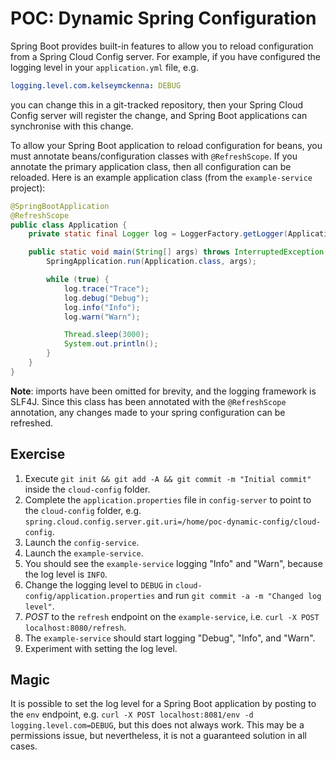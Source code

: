 POC: Dynamic Spring Configuration
=================================

Spring Boot provides built-in features to allow you to reload configuration from a Spring Cloud Config server. For example, if you have configured the logging level in your `application.yml` file, e.g.
```yml
logging.level.com.kelseymckenna: DEBUG
```
you can change this in a git-tracked repository, then your Spring Cloud Config server will register the change, and Spring Boot applications can synchronise with this change.

To allow your Spring Boot application to reload configuration for beans, you must annotate beans/configuration classes with `@RefreshScope`. If you annotate the primary application class, then all configuration can be reloaded. Here is an example application class (from the `example-service` project):

```java
@SpringBootApplication
@RefreshScope
public class Application {
    private static final Logger log = LoggerFactory.getLogger(Application.class);

    public static void main(String[] args) throws InterruptedException {
        SpringApplication.run(Application.class, args);

        while (true) {
            log.trace("Trace");
            log.debug("Debug");
            log.info("Info");
            log.warn("Warn");

            Thread.sleep(3000);
            System.out.println();
        }
    }
}
```

**Note**: imports have been omitted for brevity, and the logging framework is SLF4J. Since this class has been annotated with the `@RefreshScope` annotation, any changes made to your spring configuration can be refreshed.

Exercise
--------
1. Execute `git init && git add -A && git commit -m "Initial commit"` inside the `cloud-config` folder.
2. Complete the `application.properties` file in `config-server` to point to the `cloud-config` folder, e.g. `spring.cloud.config.server.git.uri=/home/poc-dynamic-config/cloud-config`.
3. Launch the `config-service`.
4. Launch the `example-service`.
5. You should see the `example-service` logging "Info" and "Warn", because the log level is `INFO`.
6. Change the logging level to `DEBUG` in `cloud-config/application.properties` and run `git commit -a -m "Changed log level"`.
7. *POST* to the `refresh` endpoint on the `example-service`, i.e. `curl -X POST localhost:8080/refresh`.
8. The `example-service` should start logging "Debug", "Info", and "Warn".
9. Experiment with setting the log level.

Magic
-----
It is possible to set the log level for a Spring Boot application by posting to the `env` endpoint, e.g. `curl -X POST localhost:8081/env -d logging.level.com=DEBUG`, but this does not always work. This may be a permissions issue, but nevertheless, it is not a guaranteed solution in all cases.
